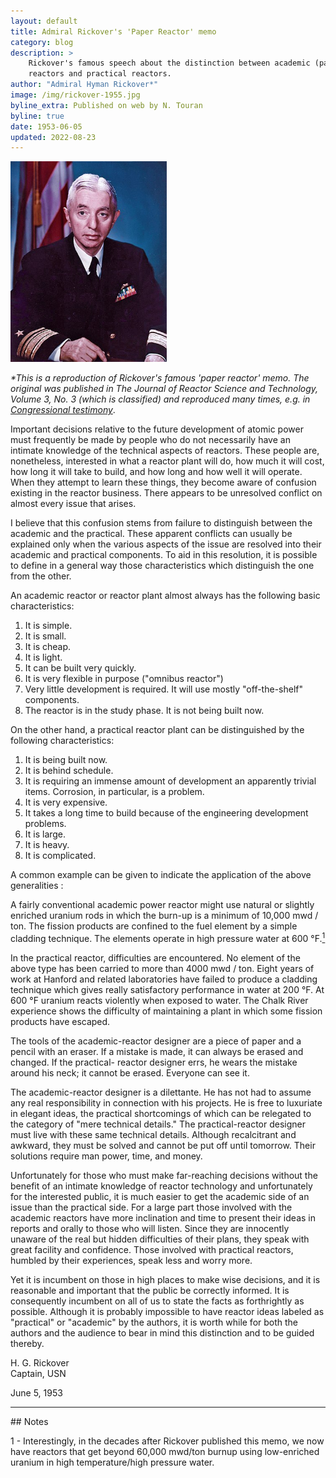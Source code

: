 ```yaml
---
layout: default
title: Admiral Rickover's 'Paper Reactor' memo
category: blog
description: > 
    Rickover's famous speech about the distinction between academic (paper)
    reactors and practical reactors.
author: "Admiral Hyman Rickover*"
image: /img/rickover-1955.jpg
byline_extra: Published on web by N. Touran
byline: true
date: 1953-06-05
updated: 2022-08-23
---
```

<div class="row">
<div class="col-md-8" markdown="1">

<div class="float-end">
<img alt="Hyman Rickover" title="Admiral Rickover in 1955" style="border:0;width:250px" src="/img/rickover-1955.jpg"/>
</div>

*\*This is a reproduction of Rickover's famous 'paper reactor' memo. The
original was published in The Journal of Reactor Science and Technology, Volume 3, No. 3
(which is classified) and reproduced many times, e.g. in [Congressional
testimony](https://babel.hathitrust.org/cgi/pt?id=uc1.a0014447122&view=1up&seq=761&skin=2021&q1=The%20Journal%20of%20Reactor%20Science%20and%20Technology)*.

Important decisions relative to the future development of atomic power must frequently be
made by people who do not necessarily have an intimate knowledge of the technical aspects
of reactors. These people are, nonetheless, interested in what a reactor plant will do,
how much it will cost, how long it will take to build, and how long and how well it
will operate. When they attempt to learn these things, they become aware of confusion
existing in the reactor business. There appears to be unresolved conflict on almost every
issue that arises.

I believe that this confusion stems from failure to distinguish between the academic and
the practical. These apparent conflicts can usually be explained only when the various
aspects of the issue are resolved into their academic and practical components. To aid in
this resolution, it is possible to define in a general way those characteristics which
distinguish the one from the other.

An academic reactor or reactor plant almost always has the following basic characteristics:

1. It is simple.
2. It is small.
3. It is cheap.
4. It is light.
5. It can be built very quickly.
6. It is very flexible in purpose ("omnibus reactor")
7. Very little development is required. It will use mostly "off-the-shelf" components.
8. The reactor is in the study phase. It is not being built now.

On the other hand, a practical reactor plant can be distinguished by the following
characteristics:

1. It is being built now.
2. It is behind schedule.
3. It is requiring an immense amount of development an apparently trivial items.
   Corrosion, in particular, is a problem.
4. It is very expensive.
5. It takes a long time to build because of the engineering development problems.
6. It is large.
7. It is heavy.
8. It is complicated.

A common example can be given to indicate the application of the above generalities :

A fairly conventional academic power reactor might use natural or slightly enriched
uranium rods in which the burn-up is a minimum of 10,000 mwd / ton. The fission
products are confined to the fuel element by a simple cladding technique. The elements
operate in high pressure water at 600 °F.<a href="#1"><sup>1</sup></a>

In the practical reactor, difficulties are encountered. No element of the above type has
been carried to more than 4000 mwd / ton. Eight years of work at Hanford and related
laboratories have failed to produce a cladding technique which gives really satisfactory
performance in water at 200 °F. At 600 °F uranium reacts violently when exposed to water.
The Chalk River experience shows the difficulty of maintaining a plant in which some
fission products have escaped.

The tools of the academic-reactor designer are a piece of paper and a pencil with an
eraser. If a mistake is made, it can always be erased and changed. If the practical-
reactor designer errs, he wears the mistake around his neck; it cannot be erased.
Everyone can see it.

The academic-reactor designer is a dilettante. He has not had to assume any real
responsibility in connection with his projects. He is free to luxuriate in elegant ideas,
the practical shortcomings of which can be relegated to the category of "mere technical
details." The practical-reactor designer must live with these same technical details.
Although recalcitrant and awkward, they must be solved and cannot be put off until
tomorrow. Their solutions require man power, time, and money.

Unfortunately for those who must make far-reaching decisions without the benefit of an
intimate knowledge of reactor technology and unfortunately for the interested public, it
is much easier to get the academic side of an issue than the practical side. For a large
part those involved with the academic reactors have more inclination and time to present
their ideas in reports and orally to those who will listen. Since they are innocently
unaware of the real but hidden difficulties of their plans, they speak with great
facility and confidence. Those involved with practical reactors, humbled by their
experiences, speak less and worry more.

Yet it is incumbent on those in high places to make wise decisions, and it is reasonable
and important that the public be correctly informed. It is consequently incumbent on all
of us to state the facts as forthrightly as possible. Although it is probably impossible
to have reactor ideas labeled as "practical" or "academic" by the authors, it is
worth while for both the authors and the audience to bear in mind this distinction and to
be guided thereby.

H. G. Rickover<br>Captain, USN

June 5, 1953


<hr />
## Notes

<a name="1"/>1 - Interestingly, in the decades after Rickover published this memo, we now
have reactors that get beyond 60,000 mwd/ton burnup using low-enriched uranium in high
temperature/high pressure water.


</div>
</div>
